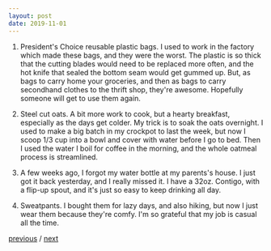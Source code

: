 ```yaml
---
layout: post
date: 2019-11-01
---
```


1. President's Choice reusable plastic bags. I used to work in the factory which made these bags, and they were the worst. The plastic is so thick that the cutting blades would need to be replaced more often, and the hot knife that sealed the bottom seam would get gummed up. But, as bags to carry home your groceries, and then as bags to carry secondhand clothes to the thrift shop, they're awesome. Hopefully someone will get to use them again.

2. Steel cut oats. A bit more work to cook, but a hearty breakfast, especially as the days get colder. My trick is to soak the oats overnight. I used to make a big batch in my crockpot to last the week, but now I scoop 1/3 cup into a bowl and cover with water before I go to bed. Then I used the water I boil for coffee in the morning, and the whole oatmeal process is streamlined.

3. A few weeks ago, I forgot my water bottle at my parents's house. I just got it back yesterday, and I really missed it. I have a 32oz. Contigo, with a flip-up spout, and it's just so easy to keep drinking all day. 

4. Sweatpants. I bought them for lazy days, and also hiking, but now I just wear them because they're comfy. I'm so grateful that my job is casual all the time.

<a href="{{page.previous.url}}">previous</a> / <a href="{{page.next.url}}">next</a>
